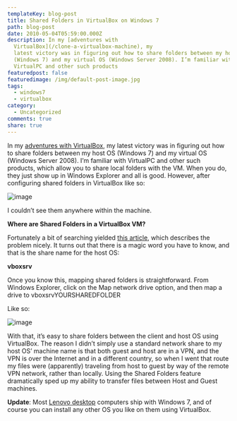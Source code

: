 ```yaml
---
templateKey: blog-post
title: Shared Folders in VirtualBox on Windows 7
path: blog-post
date: 2010-05-04T05:59:00.000Z
description: In my [adventures with
  VirtualBox](/clone-a-virtualbox-machine), my
  latest victory was in figuring out how to share folders between my host OS
  (Windows 7) and my virtual OS (Windows Server 2008). I’m familiar with
  VirtualPC and other such products
featuredpost: false
featuredimage: /img/default-post-image.jpg
tags:
  - windows7
  - virtualbox
category:
  - Uncategorized
comments: true
share: true
---
```

In my [adventures with VirtualBox](/clone-a-virtualbox-machine), my latest victory was in figuring out how to share folders between my host OS (Windows 7) and my virtual OS (Windows Server 2008). I’m familiar with VirtualPC and other such products, which allow you to share local folders with the VM. When you do, they just show up in Windows Explorer and all is good. However, after configuring shared folders in VirtualBox like so:

![image](https://stevesmithblog.com/files/media/image/WindowsLiveWriter/SharedFoldersinVirtualBoxonWindows7_A999/image_7.png "image")

I couldn’t see them anywhere within the machine.

**Where are Shared Folders in a VirtualBox VM?**

Fortunately a bit of searching yielded [this article](http://news.softpedia.com/news/How-to-Fix-Windows-7-Sharing-in-VirtualBox-123021.shtml), which describes the problem nicely. It turns out that there is a magic word you have to know, and that is the share name for the host OS:

**vboxsrv**

Once you know this, mapping shared folders is straightforward. From Windows Explorer, click on the Map network drive option, and then map a drive to vboxsrvYOURSHAREDFOLDER

Like so:

![image](https://stevesmithblog.com/files/media/image/WindowsLiveWriter/SharedFoldersinVirtualBoxonWindows7_A999/image_8.png "image")

With that, it’s easy to share folders between the client and host OS using VirtualBox. The reason I didn’t simply use a standard network share to my host OS’ machine name is that both guest and host are in a VPN, and the VPN is over the Internet and in a different country, so when I went that route my files were (apparently) traveling from host to guest by way of the remote VPN network, rather than locally. Using the Shared Folders feature dramatically sped up my ability to transfer files between Host and Guest machines.

**Update**: Most [Lenovo desktop](http://shop.lenovo.com/us/desktops) computers ship with Windows 7, and of course you can install any other OS you like on them using VirtualBox.